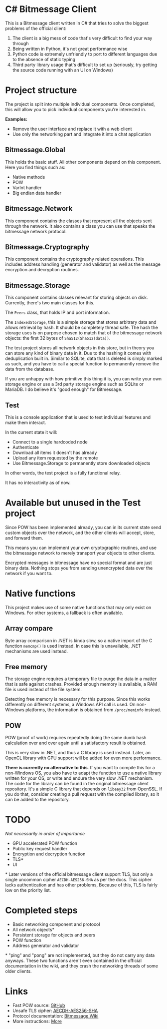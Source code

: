 # C# Bitmessage Client

This is a Bitmessage client written in C# that tries to solve the biggest problems of the official client:

1. The client is a big mess of code that's very difficult to find your way through
2. Being written in Python, it's not great performance wise
3. Python code is extremely unfriendly to port to different languages due to the absence of static typing
4. Third party library usage that's difficult to set up (seriously, try getting the source code running with an UI on Windows)

# Project structure

The project is split into multiple individual components.
Once completed, this will allow you to pick individual components you're interested in.

**Examples:**

- Remove the user interface and replace it with a web client
- Use only the networking part and integrate it into a chat application

## Bitmessage.Global

This holds the basic stuff. All other components depend on this component.
Here you find things such as:

- Native methods
- POW
- VarInt handler
- Big endian data handler

## Bitmessage.Network

This component contains the classes that represent all the objects sent through the network.
It also contains a class you can use that speaks the bitmessage network protocol.

## Bitmessage.Cryptography

This component contains the cryptography related operations.
This includes address handling (generator and validator)
as well as the message encryption and decryption routines.

## Bitmessage.Storage

This component contains classes relevant for storing objects on disk.
Currently, there's two main classes for this.

The `Peers` class, that holds IP and port information.

The `IndexedStorage`, this is a simple storage that stores arbitrary data and allows retrieval by hash.
It should be completely thread safe.
The hash the storage uses is on purpose chosen to match that of the bitmessage network objects:
the first 32 bytes of `Sha512(Sha512(data))`.

The test project stores all network objects in this store,
but in theory you can store any kind of binary data in it.
Due to the hashing it comes with deduplication built in.
Similar to SQLite, data that is deleted is simply marked as such,
and you have to call a special function to permanently remove the data from the database.

If you are unhappy with how primitive this thing it is, you can write your own storage engine
or use a 3rd party storage engine such as SQLite or MariaDB.
I do believe it's "good enough" for Bitmessage.

## Test

This is a console application that is used to test individual features and make them interact.

In the current state it will:

- Connect to a single hardcoded node
- Authenticate
- Download all items it doesn't has already
- Upload any item requested by the remote
- Use Bitmessage.Storage to permanently store downloaded objects

In other words, the test project is a fully functional relay.

It has no interactivity as of now.

# Available but unused in the Test project

Since POW has been implemented already,
you can in its current state send custom objects over the network,
and the other clients will accept, store, and forward them.

This means you can implement your own cryptographic routines,
and use the bitmessage network to merely transport your objects to other clients.

Encrypted messages in bitmessage have no special format and are just binary data.
Nothing stops you from sending unencrypted data over the network if you want to.

# Native functions

This project makes use of some native functions that may only exist on Windows.
For other systems, a fallback is often available.

## Array compare

Byte array comparison in .NET is kinda slow,
so a native import of the C function `memcmp()` is used instead.
In case this is unavailable, .NET mechanisms are used instead.

## Free memory

The storage engine requires a temporary file to purge the data
in a matter that is safe against crashes.
Provided enough memory is available, a RAM file is used instead of the file system.

Detecting free memory is necessary for this purpose.
Since this works differently on different systems,
a Windows API call is used.
On non-Windows platforms, the information is obtained from `/proc/meminfo` instead.

## POW

POW (proof of work) requires repeatedly doing the same dumb hash calculation
over and over again until a satisfactory result is obtained.

This is very slow in .NET, and thus a C library is used instead.
Later, an OpenCL library with GPU support will be added for even more performance.

**There is currently no alternative to this**.
If you want to compile this for a non-Windows OS,
you also have to adapt the function to use a native library written for your OS,
or write and endure the very slow .NET mechanism.
The code for the library can be found in the original bitmessage client repository.
It's a simple C library that depends on `libeay32` from OpenSSL.
If you do that, consider creating a pull request with the compiled library,
so it can be added to the repository.

# TODO

*Not necessarily in order of importance*

- GPU accelerated POW function
- Public key request handler
- Encryption and decryption function
- TLS\*
- UI

\* Later versions of the official bitmessage client support TLS,
but only a single uncommon cipher `AECDH-AES256-SHA` as per the docs.
This cipher lacks authentication and has other problems,
Because of this, TLS is fairly low on the priority list.

# Completed steps

- Basic networking component and protocol
- All network objects\*
- Persistent storage for objects and peers
- POW function
- Address generator and validator

\* "ping" and "pong" are not implemented, but they do not carry any data anyways.
These two functions aren't even contained in the official documentation in the wiki,
and they crash the networking threads of some older clients.

# Links

- Fast POW source: [GitHub](https://github.com/Bitmessage/PyBitmessage/tree/master/src/bitmsghash)
- Unsafe TLS cipher: [AECDH-AES256-SHA](https://ciphersuite.info/cs/TLS_ECDH_anon_WITH_AES_256_CBC_SHA/)
- Protocol documentation: [Bitmessage Wiki](https://wiki.bitmessage.org/index.php/Protocol_specification)
- More instructions: [More](https://youtu.be/dQw4w9WgXcQ)
